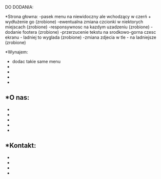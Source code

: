 DO DODANIA:

*Strona głowna:
-pasek menu na niewidoczny ale wchodzący w czerń + wydłużenie go (zrobione)
-ewentualna zmiana czcionki w niektorych miejscach (zrobione)
-responsywnosc na kazdym uzadzeniu (zrobione)
-dodanie footera (zrobione)
-przerzucenie tekstu na srodkowo-gorna czesc ekranu - ladniej to wyglada (zrobione)
-zmiana zdjecia w tle - na ladniejsze (zrobione)

*Wynajem:
- dodac takie same menu
-
-
-
-

*O nas:
-
-
-
-
-
-

*Kontakt:
-
-
-
-
-
